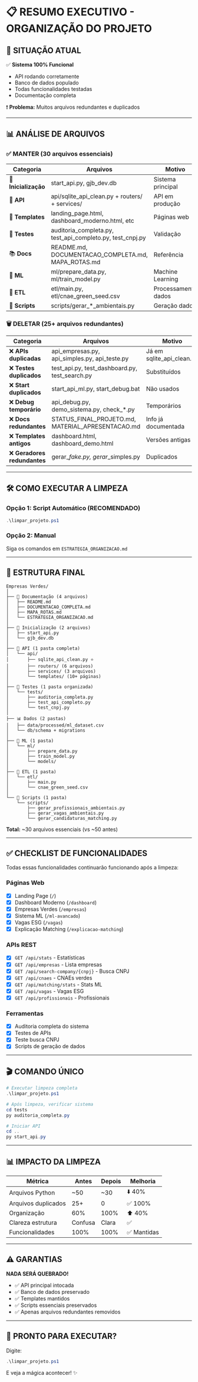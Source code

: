 # 📋 RESUMO EXECUTIVO - ORGANIZAÇÃO DO PROJETO

## 🎯 SITUAÇÃO ATUAL

✅ **Sistema 100% Funcional**
- API rodando corretamente
- Banco de dados populado
- Todas funcionalidades testadas
- Documentação completa

❗ **Problema:** Muitos arquivos redundantes e duplicados

---

## 📊 ANÁLISE DE ARQUIVOS

### ✅ MANTER (30 arquivos essenciais)

| Categoria | Arquivos | Motivo |
|-----------|----------|--------|
| 🚀 **Inicialização** | start_api.py, gjb_dev.db | Sistema principal |
| 🔌 **API** | api/sqlite_api_clean.py + routers/ + services/ | API em produção |
| 📄 **Templates** | landing_page.html, dashboard_moderno.html, etc | Páginas web |
| 🧪 **Testes** | auditoria_completa.py, test_api_completo.py, test_cnpj.py | Validação |
| 📚 **Docs** | README.md, DOCUMENTACAO_COMPLETA.md, MAPA_ROTAS.md | Referência |
| 🤖 **ML** | ml/prepare_data.py, ml/train_model.py | Machine Learning |
| 🔄 **ETL** | etl/main.py, etl/cnae_green_seed.csv | Processamento dados |
| 📜 **Scripts** | scripts/gerar_*_ambientais.py | Geração dados |

### 🗑️ DELETAR (25+ arquivos redundantes)

| Categoria | Arquivos | Motivo |
|-----------|----------|--------|
| ❌ **APIs duplicadas** | api_empresas.py, api_simples.py, api_teste.py | Já em sqlite_api_clean.py |
| ❌ **Testes duplicados** | test_api.py, test_dashboard.py, test_search.py | Substituídos |
| ❌ **Start duplicados** | start_api_ml.py, start_debug.bat | Não usados |
| ❌ **Debug temporário** | api_debug.py, demo_sistema.py, check_*.py | Temporários |
| ❌ **Docs redundantes** | STATUS_FINAL_PROJETO.md, MATERIAL_APRESENTACAO.md | Info já documentada |
| ❌ **Templates antigos** | dashboard.html, dashboard_demo.html | Versões antigas |
| ❌ **Geradores redundantes** | gerar_*_fake.py, gerar_*_simples.py | Duplicados |

---

## 🛠️ COMO EXECUTAR A LIMPEZA

### Opção 1: Script Automático (RECOMENDADO)
```powershell
.\limpar_projeto.ps1
```

### Opção 2: Manual
Siga os comandos em `ESTRATEGIA_ORGANIZACAO.md`

---

## 📂 ESTRUTURA FINAL

```
Empresas Verdes/
│
├── 📄 Documentação (4 arquivos)
│   ├── README.md
│   ├── DOCUMENTACAO_COMPLETA.md
│   ├── MAPA_ROTAS.md
│   └── ESTRATEGIA_ORGANIZACAO.md
│
├── 🚀 Inicialização (2 arquivos)
│   ├── start_api.py
│   └── gjb_dev.db
│
├── 🔌 API (1 pasta completa)
│   └── api/
│       ├── sqlite_api_clean.py ⭐
│       ├── routers/ (6 arquivos)
│       ├── services/ (3 arquivos)
│       └── templates/ (10+ páginas)
│
├── 🧪 Testes (1 pasta organizada)
│   └── tests/
│       ├── auditoria_completa.py
│       ├── test_api_completo.py
│       └── test_cnpj.py
│
├── 📊 Dados (2 pastas)
│   ├── data/processed/ml_dataset.csv
│   └── db/schema + migrations
│
├── 🤖 ML (1 pasta)
│   └── ml/
│       ├── prepare_data.py
│       ├── train_model.py
│       └── models/
│
├── 🔄 ETL (1 pasta)
│   └── etl/
│       ├── main.py
│       └── cnae_green_seed.csv
│
└── 📜 Scripts (1 pasta)
    └── scripts/
        ├── gerar_profissionais_ambientais.py
        ├── gerar_vagas_ambientais.py
        └── gerar_candidaturas_matching.py
```

**Total:** ~30 arquivos essenciais (vs ~50 antes)

---

## ✅ CHECKLIST DE FUNCIONALIDADES

Todas essas funcionalidades continuarão funcionando após a limpeza:

### Páginas Web
- [x] Landing Page (`/`)
- [x] Dashboard Moderno (`/dashboard`)
- [x] Empresas Verdes (`/empresas`)
- [x] Sistema ML (`/ml-avancado`)
- [x] Vagas ESG (`/vagas`)
- [x] Explicação Matching (`/explicacao-matching`)

### APIs REST
- [x] `GET /api/stats` - Estatísticas
- [x] `GET /api/empresas` - Lista empresas
- [x] `GET /api/search-company/{cnpj}` - Busca CNPJ
- [x] `GET /api/cnaes` - CNAEs verdes
- [x] `GET /api/matching/stats` - Stats ML
- [x] `GET /api/vagas` - Vagas ESG
- [x] `GET /api/profissionais` - Profissionais

### Ferramentas
- [x] Auditoria completa do sistema
- [x] Testes de APIs
- [x] Teste busca CNPJ
- [x] Scripts de geração de dados

---

## 🎬 COMANDO ÚNICO

```powershell
# Executar limpeza completa
.\limpar_projeto.ps1

# Após limpeza, verificar sistema
cd tests
py auditoria_completa.py

# Iniciar API
cd ..
py start_api.py
```

---

## 📊 IMPACTO DA LIMPEZA

| Métrica | Antes | Depois | Melhoria |
|---------|-------|--------|----------|
| Arquivos Python | ~50 | ~30 | ⬇️ 40% |
| Arquivos duplicados | 25+ | 0 | ✅ 100% |
| Organização | 60% | 100% | ⬆️ 40% |
| Clareza estrutura | Confusa | Clara | ✅ |
| Funcionalidades | 100% | 100% | ✅ Mantidas |

---

## ⚠️ GARANTIAS

**NADA SERÁ QUEBRADO!**

- ✅ API principal intocada
- ✅ Banco de dados preservado
- ✅ Templates mantidos
- ✅ Scripts essenciais preservados
- ✅ Apenas arquivos redundantes removidos

---

## 🚀 PRONTO PARA EXECUTAR?

Digite:
```powershell
.\limpar_projeto.ps1
```

E veja a mágica acontecer! ✨

